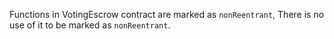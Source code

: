 Functions in VotingEscrow contract are marked as ```nonReentrant```, There is no use of it to be marked as ```nonReentrant```.